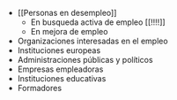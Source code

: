 - [[Personas en desempleo]]
	- En busqueda activa de empleo [[!!!!]]
	- En mejora de empleo
- Organizaciones interesadas en el empleo
- Instituciones europeas
- Administraciones públicas y políticos
- Empresas empleadoras
- Instituciones educativas
- Formadores